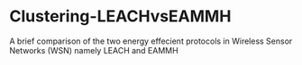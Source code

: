 Clustering-LEACHvsEAMMH
=======================

A brief comparison of the two energy effecient protocols in Wireless Sensor Networks (WSN) namely LEACH and EAMMH
